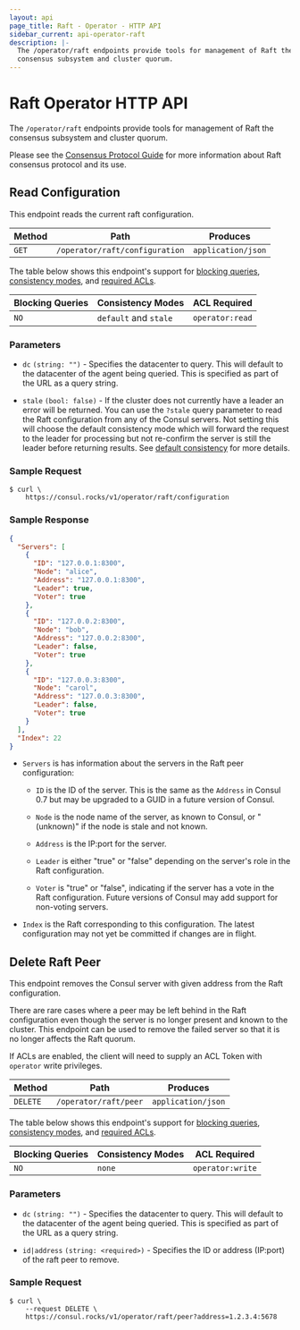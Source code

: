 ```yaml
---
layout: api
page_title: Raft - Operator - HTTP API
sidebar_current: api-operator-raft
description: |-
  The /operator/raft endpoints provide tools for management of Raft the
  consensus subsystem and cluster quorum.
---
```


# Raft Operator HTTP API

The `/operator/raft` endpoints provide tools for management of Raft the
consensus subsystem and cluster quorum.

Please see the [Consensus Protocol Guide](/docs/internals/consensus.html) for
more information about Raft consensus protocol and its use.

## Read Configuration

This endpoint reads the current raft configuration.

| Method | Path                           | Produces                   |
| ------ | ------------------------------ | -------------------------- |
| `GET`  | `/operator/raft/configuration` | `application/json`         |

The table below shows this endpoint's support for
[blocking queries](/api/index.html#blocking-queries),
[consistency modes](/api/index.html#consistency-modes), and
[required ACLs](/api/index.html#acls).

| Blocking Queries | Consistency Modes     | ACL Required    |
| ---------------- | --------------------- | --------------- |
| `NO`             | `default` and `stale` | `operator:read` |

### Parameters

- `dc` `(string: "")` - Specifies the datacenter to query. This will default to
  the datacenter of the agent being queried. This is specified as part of the
  URL as a query string.

- `stale` `(bool: false)` - If the cluster does not currently have a leader an
  error will be returned. You can use the `?stale` query parameter to read the
  Raft configuration from any of the Consul servers. Not setting this will choose
  the default consistency mode which will forward the request to the leader for
  processing but not re-confirm the server is still the leader before returning
  results. See [default consistency](/api/index.html#default) for more details.

### Sample Request

```text
$ curl \
    https://consul.rocks/v1/operator/raft/configuration
```

### Sample Response

```json
{
  "Servers": [
    {
      "ID": "127.0.0.1:8300",
      "Node": "alice",
      "Address": "127.0.0.1:8300",
      "Leader": true,
      "Voter": true
    },
    {
      "ID": "127.0.0.2:8300",
      "Node": "bob",
      "Address": "127.0.0.2:8300",
      "Leader": false,
      "Voter": true
    },
    {
      "ID": "127.0.0.3:8300",
      "Node": "carol",
      "Address": "127.0.0.3:8300",
      "Leader": false,
      "Voter": true
    }
  ],
  "Index": 22
}
```

- `Servers` is has information about the servers in the Raft peer configuration:

  - `ID` is the ID of the server. This is the same as the `Address` in Consul
    0.7 but may be upgraded to a GUID in a future version of Consul.

  - `Node` is the node name of the server, as known to Consul, or "(unknown)" if
    the node is stale and not known.

  - `Address` is the IP:port for the server.

  - `Leader` is either "true" or "false" depending on the server's role in the
    Raft configuration.

  - `Voter` is "true" or "false", indicating if the server has a vote in the
    Raft configuration. Future versions of Consul may add support for non-voting
    servers.

- `Index` is the Raft corresponding to this configuration. The latest
  configuration may not yet be committed if changes are in flight.

## Delete Raft Peer

This endpoint removes the Consul server with given address from the Raft
configuration.

There are rare cases where a peer may be left behind in the Raft configuration
even though the server is no longer present and known to the cluster. This
endpoint can be used to remove the failed server so that it is no longer affects
the Raft quorum.

If ACLs are enabled, the client will need to supply an ACL Token with `operator`
write privileges.

| Method   | Path                         | Produces                   |
| -------- | ---------------------------- | -------------------------- |
| `DELETE` | `/operator/raft/peer`        | `application/json`         |

The table below shows this endpoint's support for
[blocking queries](/api/index.html#blocking-queries),
[consistency modes](/api/index.html#consistency-modes), and
[required ACLs](/api/index.html#acls).

| Blocking Queries | Consistency Modes | ACL Required     |
| ---------------- | ----------------- | ---------------- |
| `NO`             | `none`            | `operator:write` |

### Parameters

- `dc` `(string: "")` - Specifies the datacenter to query. This will default to
  the datacenter of the agent being queried. This is specified as part of the
  URL as a query string.

- `id|address` `(string: <required>)` - Specifies the ID or address (IP:port) of the raft peer to remove.

### Sample Request

```text
$ curl \
    --request DELETE \
    https://consul.rocks/v1/operator/raft/peer?address=1.2.3.4:5678
```
